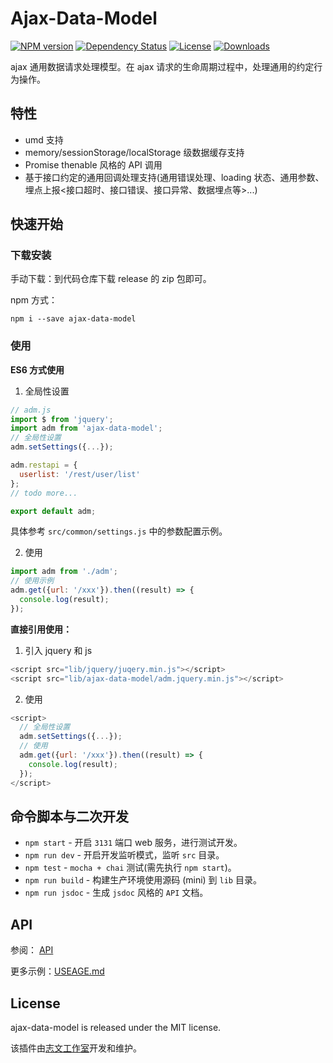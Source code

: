 # Ajax-Data-Model

[![NPM version][npm-image]][npm-url]
[![Dependency Status][david-image]][david-url]
[![License][license-image]][license-url]
[![Downloads][downloads-image]][downloads-url]

ajax 通用数据请求处理模型。在 ajax 请求的生命周期过程中，处理通用的约定行为操作。

## 特性

* umd 支持
* memory/sessionStorage/localStorage 级数据缓存支持
* Promise thenable 风格的 API 调用
* 基于接口约定的通用回调处理支持(通用错误处理、loading 状态、通用参数、埋点上报<接口超时、接口错误、接口异常、数据埋点等>...)

## 快速开始

### 下载安装

手动下载：到代码仓库下载 release 的 zip 包即可。

npm 方式：

```
npm i --save ajax-data-model
```

### 使用

**ES6 方式使用**

1. 全局性设置

```javascript
// adm.js
import $ from 'jquery';
import adm from 'ajax-data-model';
// 全局性设置
adm.setSettings({...});

adm.restapi = {
  userlist: '/rest/user/list'
};
// todo more...

export default adm;
```
具体参考 `src/common/settings.js` 中的参数配置示例。

2. 使用

```javascript
import adm from './adm';
// 使用示例
adm.get({url: '/xxx'}).then((result) => {
  console.log(result);
});
```

**直接引用使用：**

1. 引入 jquery 和 js

```javascript
<script src="lib/jquery/juqery.min.js"></script>
<script src="lib/ajax-data-model/adm.jquery.min.js"></script>
```

2. 使用

```javascript
<script>
  // 全局性设置
  adm.setSettings({...});
  // 使用
  adm.get({url: '/xxx'}).then((result) => {
    console.log(result);
  });
</script>
```

## 命令脚本与二次开发

* `npm start` - 开启 `3131` 端口 web 服务，进行测试开发。
* `npm run dev` - 开启开发监听模式，监听 `src` 目录。
* `npm test` - `mocha + chai` 测试(需先执行 `npm start`)。
* `npm run build` - 构建生产环境使用源码 (mini) 到 `lib` 目录。
* `npm run jsdoc` - 生成 `jsdoc` 风格的 `API` 文档。

## API

参阅： [API](https://lzw.me/pages/demo/ajax-data-model/api/)

更多示例：[USEAGE.md](https://github.com/lzwme/ajax-data-model/blob/master/USEAGE.md)

## License

ajax-data-model is released under the MIT license.

该插件由[志文工作室](http://lzw.me)开发和维护。

[npm-image]: https://img.shields.io/npm/v/ajax-data-model.svg?style=flat-square
[npm-url]: https://npmjs.org/package/ajax-data-model
[github-tag]: http://img.shields.io/github/tag/lzwme/ajax-data-model.svg?style=flat-square
[github-url]: https://github.com/lzwme/ajax-data-model/tags
[travis-image]: https://img.shields.io/travis/lzwme/ajax-data-model.svg?style=flat-square
[travis-url]: https://travis-ci.org/lzwme/ajax-data-model
[coveralls-image]: https://img.shields.io/coveralls/lzwme/ajax-data-model.svg?style=flat-square
[coveralls-url]: https://coveralls.io/r/lzwme/ajax-data-model?branch=master
[david-image]: http://img.shields.io/david/lzwme/ajax-data-model.svg?style=flat-square
[david-url]: https://david-dm.org/lzwme/ajax-data-model
[license-image]: http://img.shields.io/npm/l/ajax-data-model.svg?style=flat-square
[license-url]: LICENSE
[downloads-image]: http://img.shields.io/npm/dm/ajax-data-model.svg?style=flat-square
[downloads-url]: https://npmjs.org/package/ajax-data-model
